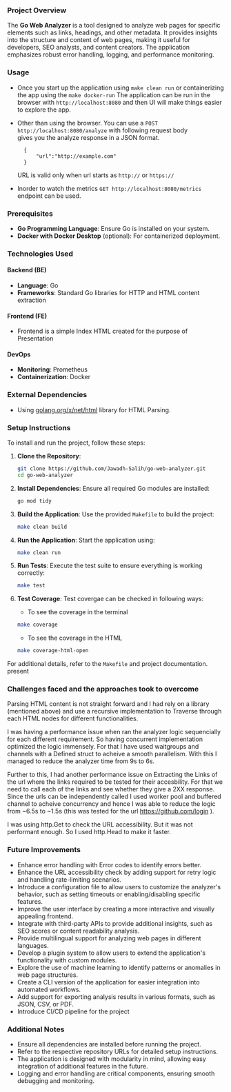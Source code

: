
### Project Overview
The **Go Web Analyzer** is a tool designed to analyze web pages for specific elements such as links, headings, and other metadata. It provides insights into the structure and content of web pages, making it useful for developers, SEO analysts, and content creators. The application emphasizes robust error handling, logging, and performance monitoring.


### Usage

- Once you start up the application using `make clean run` or containerizing the app using the `make docker-run`
  The application can be run in the browser with `http://localhost:8080` and then UI will make things easier to explore the app.

- Other than using the browser. You can use a `POST http://localhost:8080/analyze` with following request body  
  gives you the analyze response in a JSON format.

  ```
    {
        "url":"http://example.com"
    }
  ```

  URL is valid only when url starts as `http://` or `https://`

- Inorder to watch the metrics `GET http://localhost:8080/metrics` endpoint can be used.

### Prerequisites
- **Go Programming Language**: Ensure Go is installed on your system. 
- **Docker with Docker Desktop** (optional): For containerized deployment. 

### Technologies Used
#### Backend (BE)
- **Language**: Go
- **Frameworks**: Standard Go libraries for HTTP and HTML content extraction

#### Frontend (FE)
- Frontend is a simple Index HTML created for the purpose of Presentation

#### DevOps
- **Monitoring**: Prometheus
- **Containerization**: Docker


### External Dependencies
- Using [golang.org/x/net/html](https://pkg.go.dev/golang.org/x/net/html) library for HTML Parsing. 

### Setup Instructions
To install and run the project, follow these steps:

1. **Clone the Repository**:
    ```bash
    git clone https://github.com/Jawadh-Salih/go-web-analyzer.git
    cd go-web-analyzer
    ```

2. **Install Dependencies**:
    Ensure all required Go modules are installed:
    ```bash
    go mod tidy
    ```

3. **Build the Application**:
    Use the provided `Makefile` to build the project:
    ```bash
    make clean build
    ```

4. **Run the Application**:
    Start the application using:
    ```bash
    make clean run
    ```

5. **Run Tests**:
    Execute the test suite to ensure everything is working correctly:
    ```bash
    make test
    ```

6. **Test Coverage**:
    Test covergae can be checked in following ways:
    - To see the coverage in the terminal
    ```bash
    make coverage
    ```
    - To see the coverage in the HTML
    ```bash
    make coverage-html-open
    ```


For additional details, refer to the `Makefile` and project documentation.
present


### Challenges faced and the approaches took to overcome

Parsing HTML content is not straight forward and I had rely on a library (mentioned above) and use a recursive implementation to Traverse through each HTML nodes for different functionalities.

I was having a performance issue when ran the analyzer logic sequencially for each different requirement. So having concurrent implementation optimized the logic immensely. For that I have used waitgroups and channels with a Defined struct to acheive a smooth parallelism. With this I managed to reduce the analyzer time from 9s to 6s.

Further to this, I had another performance issue on Extracting the Links of the url where the links required to be tested for their accesbility. For that we need to call each of the links and see whether they give a 2XX response. Since the urls can be independently called I used worker pool and buffered channel to acheive concurrency and hence I was able to reduce the logic from ~6.5s to ~1.5s (this was tested for the url https://github.com/login ).

I was using http.Get to check the URL accessibility. But it was not performant enough. So I used http.Head to make it faster. 


### Future Improvements
- Enhance error handling with Error codes to identify errors better.
- Enhance the URL accessibility check by adding support for retry logic and handling rate-limiting scenarios.
- Introduce a configuration file to allow users to customize the analyzer's behavior, such as setting timeouts or enabling/disabling specific features.
- Improve the user interface by creating a more interactive and visually appealing frontend.
- Integrate with third-party APIs to provide additional insights, such as SEO scores or content readability analysis.
- Provide multilingual support for analyzing web pages in different languages.
- Develop a plugin system to allow users to extend the application's functionality with custom modules.
- Explore the use of machine learning to identify patterns or anomalies in web page structures.
- Create a CLI version of the application for easier integration into automated workflows.
- Add support for exporting analysis results in various formats, such as JSON, CSV, or PDF.
- Introduce CI/CD pipeline for the project

### Additional Notes
- Ensure all dependencies are installed before running the project.
- Refer to the respective repository URLs for detailed setup instructions.
- The application is designed with modularity in mind, allowing easy integration of additional features in the future.
- Logging and error handling are critical components, ensuring smooth debugging and monitoring.
 